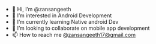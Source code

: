 - 👋 Hi, I’m @zansangeeth
- 👀 I’m interested in Android Development
- 🌱 I’m currently learning Native android Dev
- 💞️ I’m looking to collaborate on mobile app development
- 📫 How to reach me @zansangeeth17@gmail.com


